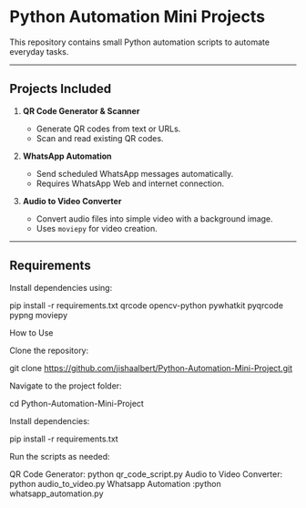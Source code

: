 # Python Automation Mini Projects

This repository contains small Python automation scripts to automate everyday tasks.

---

## Projects Included

1. **QR Code Generator & Scanner**
   - Generate QR codes from text or URLs.
   - Scan and read existing QR codes.

2. **WhatsApp Automation**
   - Send scheduled WhatsApp messages automatically.
   - Requires WhatsApp Web and internet connection.

3. **Audio to Video Converter**
   - Convert audio files into simple video with a background image.
   - Uses `moviepy` for video creation.

---

## Requirements

Install dependencies using:

pip install -r requirements.txt
qrcode
opencv-python
pywhatkit
pyqrcode
pypng
moviepy

How to Use

Clone the repository:

git clone https://github.com/jishaalbert/Python-Automation-Mini-Project.git


Navigate to the project folder:

cd Python-Automation-Mini-Project

Install dependencies:

pip install -r requirements.txt

Run the scripts as needed:

QR Code Generator: python qr_code_script.py
Audio to Video Converter: python audio_to_video.py
Whatsapp Automation :python whatsapp_automation.py
